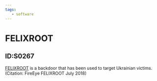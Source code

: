 ```yaml
---
tags:
   - software
---
```

# FELIXROOT
## ID:S0267
[FELIXROOT](/mitre/software/S0267) is a backdoor that has been used to target Ukrainian victims. (Citation: FireEye FELIXROOT July 2018)
